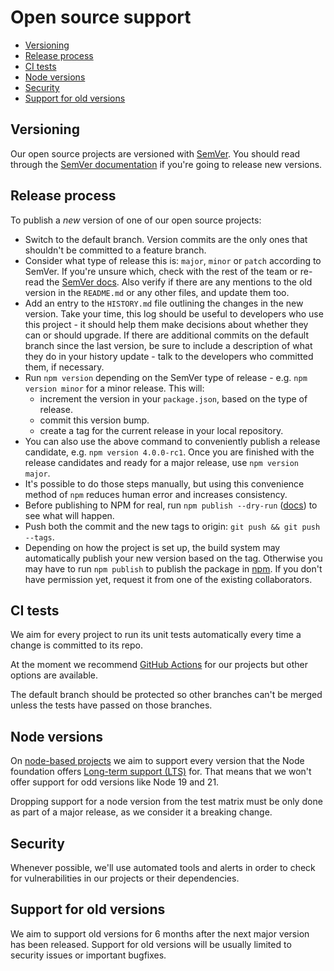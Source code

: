 # Open source support

- [Versioning](#versioning)
- [Release process](#release-process)
- [CI tests](#ci-tests)
- [Node versions](#node-versions)
- [Security](#security)
- [Support for old versions](#support-for-old-versions)


## Versioning

Our open source projects are versioned with [SemVer](../git/semver.md). You should read through the [SemVer documentation](http://semver.org) if you're going to release new versions.


## Release process

To publish a *new* version of one of our open source projects:

* Switch to the default branch. Version commits are the only ones that shouldn't be committed to a feature branch.
* Consider what type of release this is: `major`, `minor` or `patch` according to SemVer. If you're unsure which, check with the rest of the team or re-read the [SemVer docs](https://semver.org/). Also verify if there are any mentions to the old version in the `README.md` or any other files, and update them too.
* Add an entry to the `HISTORY.md` file outlining the changes in the new version. Take your time, this log should be useful to developers who use this project - it should help them make decisions about whether they can or should upgrade. If there are additional commits on the default branch since the last version, be sure to include a description of what they do in your history update - talk to the developers who committed them, if necessary.
* Run `npm version` depending on the SemVer type of release - e.g. `npm version minor` for a minor release. This will:
  * increment the version in your `package.json`, based on the type of release.
  * commit this version bump.
  * create a tag for the current release in your local repository.
* You can also use the above command to conveniently publish a release candidate, e.g. `npm version 4.0.0-rc1`. Once you are finished with the release candidates and ready for a major release, use `npm version major`.
* It's possible to do those steps manually, but using this convenience method of `npm` reduces human error and increases consistency.
* Before publishing to NPM for real, run `npm publish --dry-run` ([docs](https://docs.npmjs.com/cli/v9/commands/npm-publish#dry-run)) to see what will happen.
* Push both the commit and the new tags to origin: `git push && git push --tags`.
* Depending on how the project is set up, the build system may automatically publish your new version based on the tag. Otherwise you may have to run `npm publish` to publish the package in [npm](https://www.npmjs.com/). If you don't have permission yet, request it from one of the existing collaborators.


## CI tests

We aim for every project to run its unit tests automatically every time a change is committed to its repo.

At the moment we recommend [GitHub Actions](https://docs.github.com/en/actions/use-cases-and-examples/building-and-testing/building-and-testing-nodejs) for our projects but other options are available.

The default branch should be protected so other branches can't be merged unless the tests have passed on those branches.


## Node versions

On [node-based projects](https://nodejs.org) we aim to support every version that the Node foundation offers [Long-term support (LTS)](https://github.com/nodejs/Release) for. That means that we won't offer support for odd versions like Node 19 and 21.

Dropping support for a node version from the test matrix must be only done as part of a major release, as we consider it a breaking change.


## Security

Whenever possible, we'll use automated tools and alerts in order to check for vulnerabilities in our projects or their dependencies.


## Support for old versions

We aim to support old versions for 6 months after the next major version has been released. Support for old versions will be usually limited to security issues or important bugfixes.

